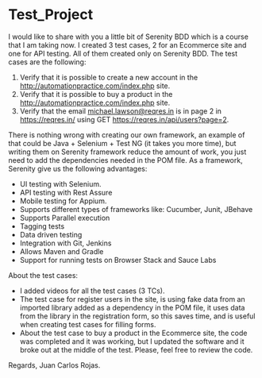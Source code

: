 # Test_Project

I would like to share with you a little bit of Serenity BDD which is a course that I am taking now.
I created 3 test cases, 2 for an Ecommerce site and one for API testing. All of them created only on Serenity BDD.
The test cases are the following:
1. Verify that it is possible to create a new account in the http://automationpractice.com/index.php site.
2. Verify that it is possible to buy a product in the http://automationpractice.com/index.php site.
3. Verify that the email michael.lawson@reqres.in is in page 2 in https://reqres.in/ using GET https://reqres.in/api/users?page=2.

There is nothing wrong with creating our own framework, an example of that could be Java + Selenium + Test NG (it takes you more time), 
but writing them on Serenity framework reduce the amount of work, you just need to add the dependencies needed in the POM file.
As a framework, Serenity give us the following advantages:
- UI testing with Selenium.
- API testing with Rest Assure
- Mobile testing for Appium.
- Supports different types of frameworks like: Cucumber, Junit, JBehave
- Supports Parallel execution
- Tagging tests
- Data driven testing
- Integration with Git, Jenkins
- Allows Maven and Gradle
- Support for running tests on Browser Stack and Sauce Labs

About the test cases:
- I added videos for all the test cases (3 TCs). 
- The test case for register users in the site, is using fake data from an imported library added as a dependency in the POM file, 
it uses data from the library in the registration form, so this saves time, and is useful when creating test cases for filling forms.
- About the test case to buy a product in the Ecommerce site, the code was completed and it was working, 
but I updated the software and it broke out at the middle of the test. Please, feel free to review the code.  


Regards,
Juan Carlos Rojas.
